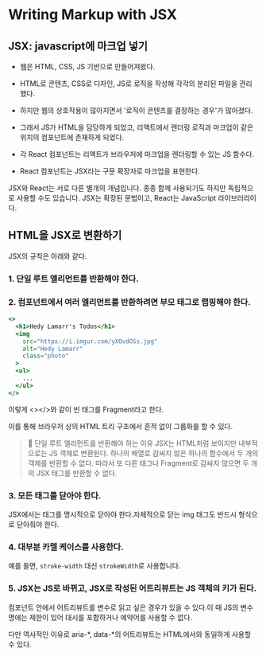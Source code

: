 # Writing Markup with JSX
## JSX: javascript에 마크업 넣기

- 웹은 HTML, CSS, JS 기반으로 만들어져왔다.
- HTML로 콘텐츠, CSS로 디자인, JS로 로직을 작성해 각각의 분리된 파일을 관리했다.
- 하지만 웹의 상호작용이 많아지면서 '로직이 콘텐츠를 결정하는 경우'가 많아졌다.
- 그래서 JS가 HTML을 담당하게 되었고, 리액트에서 렌더링 로직과 마크업이 같은 위치의 컴포넌트에 존재하게 되었다.

- 각 React 컴포넌트는 리액트가 브라우저에 마크업을 렌더링할 수 있는 JS 함수다.
- React 컴포넌트는 JSX라는 구문 확장자로 마크업을 표현한다.

JSX와 React는 서로 다른 별개의 개념입니다. 종종 함께 사용되기도 하지만 독립적으로 사용할 수도 있습니다. JSX는 확장된 문법이고, React는 JavaScript 라이브러리이다.

## HTML을 JSX로 변환하기

JSX의 규칙은 아래와 같다.

### 1. 단일 루트 엘리먼트를 반환해야 한다.
### 2. 컴포넌트에서 여러 엘리먼트를 반환하려면 부모 태그로 랩핑해야 한다.

```jsx
<>
  <h1>Hedy Lamarr's Todos</h1>
  <img
    src="https://i.imgur.com/yXOvdOSs.jpg"
    alt="Hedy Lamarr"
    class="photo"
  >
  <ul>
    ...
  </ul>
</>
```

이렇게 <></>와 같이 빈 태그를 Fragment라고 한다.

이를 통해 브라우저 상의 HTML 트리 구조에서 흔적 없이 그룹화를 할 수 있다.

>📌 단일 루트 엘리먼트를 반환해야 하는 이유
JSX는 HTML처럼 보이지만 내부적으로는 JS 객체로 변환된다.
하나의 배열로 감싸지 않은 하나의 함수에서 두 개의 객체를 반환할 수 없다.
따라서 또 다른 태그나 Fragment로 감싸지 않으면 두 개의 JSX 태그를 반환할 수 없다.

### 3. 모든 태그를 닫아야 한다.

JSX에서는 태그를 명시적으로 닫아야 한다.자체적으로 닫는 img 태그도 반드시 형식으로 닫아줘야 한다.

### 4. 대부분 카멜 케이스를 사용한다.

예를 들면, `stroke-width` 대신 `strokeWidth`로 사용합니다. 
### 5.  JSX는 JS로 바뀌고, JSX로 작성된 어트리뷰트는 JS 객체의 키가 된다.
컴포넌트 안에서 어트리뷰트를 변수로 읽고 싶은 경우가 있을 수 있다.이 때 JS의 변수명에는 제한이 있어 대시를 포함하거나 예약어를 사용할 수 없다.

다만 역사적인 이유로 aria-*, data-*의 어트리뷰트는 HTML에서와 동일하게 사용할 수 있다.